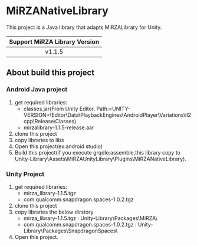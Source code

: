 # MiRZANativeLibrary
This project is a Java library that adapts MiRZALibrary for Unity.

|Support MiRZA Library Version|
|:-:|
|v1.1.5|

## About build this project

### Android Java project
1. get required libraries:
    * classes.jar(From Unity Editor. Path:<Path-to-Unity-Hub-insstalls-location>\<UNITY-VERSION>\Editor\Data\PlaybackEngines\AndroidPlayer\Variations\il2cpp\Release\Classes)
    * mirzalibrary-1.1.5-release.aar
2. clone this project
3. copy libraries to libs
4. Open this project(ex:android studio)
5. Build this project(if you execute grqdle:assemble,this library copy to Unity-Library\Assets\MiRZAUnityLibrary\Plugins\MiRZANativeLibrary).

### Unity Project
1. get required libraries:
    * mirza_library-1.1.5.tgz
    * com.qualcomm.snapdragon.spaces-1.0.2.tgz
2. clone this project
3. copy libraries the below dirstory
    * mirza_library-1.1.5.tgz : Unity-Library\Packages\MiRZA\
    * com.qualcomm.snapdragon.spaces-1.0.2.tgz : Unity-Library\Packages\SnapdragonSpaces\
4. Open this project.
